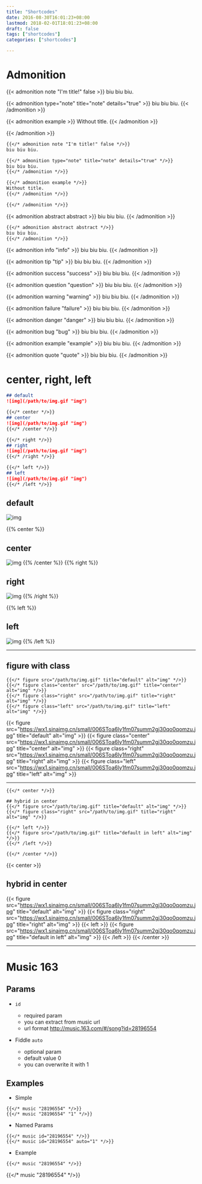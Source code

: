 ```yaml
---
title: "Shortcodes"
date: 2016-08-30T16:01:23+08:00
lastmod: 2018-02-01T18:01:23+08:00
draft: false
tags: ["shortcodes"]
categories: ["shortcodes"]

---
```


# Admonition

{{< admonition note "I'm title!" false >}}
biu biu biu.

{{< admonition type="note" title="note" details="true" >}}
biu biu biu.
{{< /admonition >}}

{{< admonition example >}}
Without title.
{{< /admonition >}}

{{< /admonition >}}

```markdown
{{</* admonition note "I'm title!" false */>}}
biu biu biu.

{{</* admonition type="note" title="note" details="true" */>}}
biu biu biu.
{{</* /admonition */>}}

{{</* admonition example */>}}
Without title.
{{</* /admonition */>}}

{{</* /admonition */>}}
```

<!--more-->

{{< admonition abstract abstract >}}
biu biu biu.
{{< /admonition >}}

```markdown
{{</* admonition abstract abstract */>}}
biu biu biu.
{{</* /admonition */>}}
```

{{< admonition info "info" >}}
biu biu biu.
{{< /admonition >}}

{{< admonition tip "tip" >}}
biu biu biu.
{{< /admonition >}}

{{< admonition success "success" >}}
biu biu biu.
{{< /admonition >}}

{{< admonition question "question" >}}
biu biu biu.
{{< /admonition >}}

{{< admonition warning "warning" >}}
biu biu biu.
{{< /admonition >}}

{{< admonition failure "failure" >}}
biu biu biu.
{{< /admonition >}}

{{< admonition danger "danger" >}}
biu biu biu.
{{< /admonition >}}

{{< admonition bug "bug" >}}
biu biu biu.
{{< /admonition >}}

{{< admonition example "example" >}}
biu biu biu.
{{< /admonition >}}

{{< admonition quote "quote" >}}
biu biu biu.
{{< /admonition >}}

# center, right, left

```markdown
## default
![img](/path/to/img.gif "img")

{{</* center */>}}
## center
![img](/path/to/img.gif "img")
{{</* /center */>}}

{{</* right */>}}
## right
![img](/path/to/img.gif "img")
{{</* /right */>}}

{{</* left */>}}
## left
![img](/path/to/img.gif "img")
{{</* /left */>}}
```

## default
![img](https://wx1.sinaimg.cn/small/006SToa6ly1fm07summ2gj30qo0qomzu.jpg "img")


{{% center %}}
## center
![img](https://wx1.sinaimg.cn/small/006SToa6ly1fm07summ2gj30qo0qomzu.jpg "img")
{{% /center %}}
{{% right %}}
## right
![img](https://wx1.sinaimg.cn/small/006SToa6ly1fm07summ2gj30qo0qomzu.jpg "img")
{{% /right %}}

{{% left %}}
## left
![img](https://wx1.sinaimg.cn/small/006SToa6ly1fm07summ2gj30qo0qomzu.jpg "img")
{{% /left %}}

---

## figure with class 

```
{{</* figure src="/path/to/img.gif" title="default" alt="img" */>}}
{{</* figure class="center" src="/path/to/img.gif" title="center" alt="img" */>}}
{{</* figure class="right" src="/path/to/img.gif" title="right" alt="img" */>}}
{{</* figure class="left" src="/path/to/img.gif" title="left" alt="img" */>}}
```

{{< figure src="https://wx1.sinaimg.cn/small/006SToa6ly1fm07summ2gj30qo0qomzu.jpg" title="default" alt="img" >}}
{{< figure class="center" src="https://wx1.sinaimg.cn/small/006SToa6ly1fm07summ2gj30qo0qomzu.jpg" title="center" alt="img" >}}
{{< figure class="right" src="https://wx1.sinaimg.cn/small/006SToa6ly1fm07summ2gj30qo0qomzu.jpg" title="right" alt="img" >}}
{{< figure class="left" src="https://wx1.sinaimg.cn/small/006SToa6ly1fm07summ2gj30qo0qomzu.jpg" title="left" alt="img" >}}

---

```
{{</* center */>}}

## hybrid in center
{{</* figure src="/path/to/img.gif" title="default" alt="img" */>}}
{{</* figure class="right" src="/path/to/img.gif" title="right" alt="img" */>}}

{{</* left */>}}
{{</* figure src="/path/to/img.gif" title="default in left" alt="img" */>}}
{{</* /left */>}}

{{</* /center */>}}
```

{{< center >}}
## hybrid in center
{{< figure src="https://wx1.sinaimg.cn/small/006SToa6ly1fm07summ2gj30qo0qomzu.jpg" title="default" alt="img" >}}
{{< figure class="right" src="https://wx1.sinaimg.cn/small/006SToa6ly1fm07summ2gj30qo0qomzu.jpg" title="right" alt="img" >}}
{{< left >}}
{{< figure src="https://wx1.sinaimg.cn/small/006SToa6ly1fm07summ2gj30qo0qomzu.jpg" title="default in left" alt="img" >}}
{{< /left >}}
{{< /center >}}

---

# Music 163

## Params
- `id`
  - required param
  - you can extract from music url
  - url format http://music.163.com/#/song?id=28196554

- Fiddle `auto`
  - optional param
  - default value 0
  - you can overwrite it with 1

## Examples

- Simple

```
{{</* music "28196554" */>}}
{{</* music "28196554" "1" */>}}
```

- Named Params

```
{{</* music id="28196554" */>}}
{{</* music id="28196554" auto="1" */>}}
```

- Example

```
{{</* music "28196554" */>}}
```

{{</* music "28196554" */>}}

<style>
.post-content img {
  height: 64px;
}
</style>
